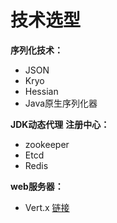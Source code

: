 # 技术选型

**序列化技术：**

- JSON
- Kryo
- Hessian
- Java原生序列化器

**JDK动态代理**
**注册中心：**

- zookeeper
- Etcd
- Redis

**web服务器：**

- Vert.x  [链接](https://vertx.io/)

